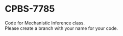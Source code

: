 # CPBS-7785
Code for Mechanistic Inference class.  
Please create a branch with your name for your code.  
